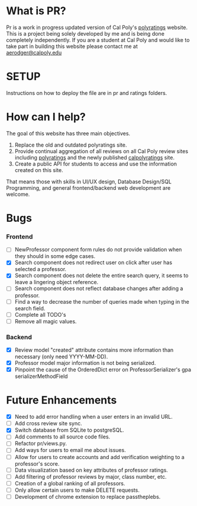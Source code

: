 # What is PR?
Pr is a work in progress updated version of Cal Poly's [polyratings](http://polyratings.com) website. This is a project being solely developed by me and is being done completely independently. If you are a student at Cal Poly and would like to take part in building this website please contact me at aerodger@calpoly.edu

# SETUP
Instructions on how to deploy the file are in pr and ratings folders.

# How can I help?
The goal of this website has three main objectives.
1.  Replace the old and outdated polyratings site.
2.  Provide continual aggregation of all reviews on all Cal Poly review sites including [polyratings](http://polyratings.com) and the newly published [calpolyratings](https://calpolyratings.com) site.
3.  Create a public API for students to access and use the information created on this site.

That means those with skills in UI/UX design, Database Design/SQL Programming, and general frontend/backend web development are welcome.

# Bugs

### Frontend
- [ ] NewProfessor component form rules do not provide validation when they should in some edge cases.
- [X] Search component does not redirect user on click after user has selected a professor.
- [X] Search component does not delete the entire search query, it seems to leave a lingering object reference.
- [ ] Search component does not reflect database changes after adding a professor.
- [ ] Find a way to decrease the number of queries made when typing in the search field.
- [ ] Complete all TODO's
- [ ] Remove all magic values.

### Backend
- [X] Review model "created" attribute contains more information than necessary (only need YYYY-MM-DD).
- [X] Professor model major information is not being serialized.
- [X] Pinpoint the cause of the OrderedDict error on ProfessorSerializer's gpa serializerMethodField

# Future Enhancements
- [X] Need to add error handling when a user enters in an invalid URL.
- [ ] Add cross review site sync.
- [X] Switch database from SQLite to postgreSQL.
- [ ] Add comments to all source code files.
- [ ] Refactor pr/views.py.
- [ ] Add ways for users to email me about issues.
- [ ] Allow for users to create accounts and add verification weighting to a professor's score.
- [ ] Data visualization based on key attributes of professor ratings.
- [ ] Add filtering of professor reviews by major, class number, etc.
- [ ] Creation of a global ranking of all professors.
- [ ] Only allow certain users to make DELETE requests.
- [ ] Development of chrome extension to replace passtheplebs.
